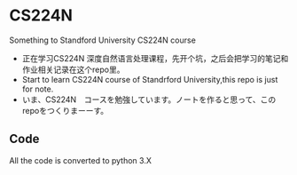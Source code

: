 # CS224N
Something to Standford University CS224N course

* 正在学习CS224N 深度自然语言处理课程，先开个坑，之后会把学习的笔记和作业相关记录在这个repo里。
* Start to learn CS224N course of Standrford University,this repo is just for note.
* いま、CS224N　コースを勉強しています。ノートを作ると思って、このrepoをつくりまーーす。


## Code

All the code is converted to python 3.X
